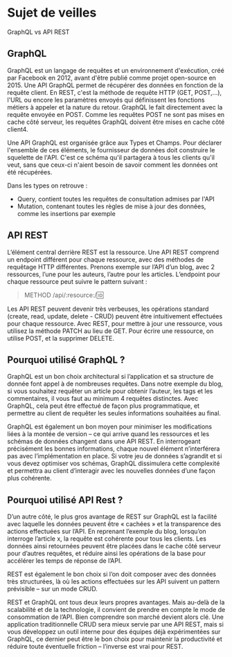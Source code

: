 # Sujet de veilles

GraphQL vs API REST 

## GraphQL

GraphQL est un langage de requêtes et un environnement d'exécution, créé par Facebook en 2012, avant d'être publié comme projet open-source en 2015. Une API GraphQL permet de récupérer des données en fonction de la requête client. En REST, c'est la méthode de requête HTTP (GET, POST,...), l'URL ou encore les paramètres envoyés qui définissent les fonctions métiers à appeler et la nature du retour. GraphQL le fait directement avec la requête envoyée en POST. Comme les requêtes POST ne sont pas mises en cache côté serveur, les requêtes GraphQL doivent être mises en cache côté client4. 

Une API GraphQL est organisée grâce aux Types et Champs. Pour déclarer l'ensemble de ces éléments, le fournisseur de données doit construire le squelette de l'API. C'est ce schéma qu'il partagera à tous les clients qu'il veut, sans que ceux-ci n'aient besoin de savoir comment les données ont été récupérées.

Dans les types on retrouve :

- Query, contient toutes les requêtes de consultation admises par l'API
- Mutation, contenant toutes les règles de mise à jour des données, comme les insertions par exemple

## API REST

L’élément central derrière REST est la ressource. Une API REST comprend un endpoint différent pour chaque ressource, avec des méthodes de requêtage HTTP différentes. Prenons exemple sur l’API d’un blog, avec 2 ressources, l’une pour les auteurs, l’autre pour les articles. L’endpoint pour chaque ressource peut suivre le pattern suivant :

> METHOD /api/:resource:/:id:

Les API REST peuvent devenir très verbeuses, les opérations standard (create, read, update, delete - CRUD) peuvent être intuitivement effectuées pour chaque ressource. Avec REST, pour mettre à jour une ressource, vous utilisez la méthode PATCH au lieu de GET. Pour écrire une ressource, on utilise POST, et la supprimer DELETE.

## Pourquoi utilisé GraphQL ?

GraphQL est un bon choix architectural si l’application et sa structure de donnée font appel à de nombreuses requêtes. Dans notre exemple du blog, si vous souhaitez requêter un article  pour obtenir l’auteur, les tags et les commentaires, il vous faut au minimum 4 requêtes distinctes. Avec GraphQL, cela peut être effectué de façon plus programmatique, et permettre au client de requêter les seules informations souhaitées au final.

GraphQL est également un bon moyen pour minimiser les modifications liées à la montée de version – ce qui arrive quand les ressources et les schémas de données changent dans  une API REST. En interrogeant précisément les bonnes informations, chaque nouvel élément n’interférera pas avec l’implémentation en place. Si votre jeu de données s’agrandit et si vous devez optimiser vos schémas, GraphQL dissimulera cette complexité et permettra au client d’interagir avec les nouvelles données d’une façon plus cohérente.

## Pourquoi utilisé API Rest ?

D’un autre côté, le plus gros avantage de REST sur GraphQL est la facilité avec laquelle les données peuvent être « cachées » et la transparence des actions effectuées sur l’API. En reprenant l’exemple du blog, lorsqu’on interroge l’article x, la requête est cohérente pour tous les clients. Les données ainsi retournées peuvent être placées dans le cache côté serveur pour d’autres requêtes, et réduire ainsi les opérations de la base  pour accélérer les temps de réponse de l’API.

REST est également le bon choix si l’on doit composer avec des données très structurées, là où les actions effectuées sur les API suivent un pattern prévisible – sur un mode CRUD.

REST et GraphQL ont tous deux leurs propres avantages. Mais au-delà de la scalabilité et de la technologie, il convient de prendre en compte le mode de consommation de l’API. Bien comprendre son marché devient alors clé. Une application traditionnelle CRUD sera mieux servie par une API REST, mais si vous développez un outil interne pour des équipes déjà expérimentées sur GraphQL, ce dernier peut être le bon choix pour maintenir la productivité et réduire toute éventuelle friction – l’inverse est vrai pour REST.